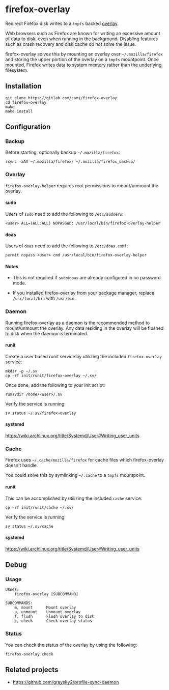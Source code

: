 # firefox-overlay

Redirect Firefox disk writes to a `tmpfs` backed [overlay](https://docs.kernel.org/filesystems/overlayfs.html).

Web browsers such as Firefox are known for writing an excessive amount of data to disk, even when running in the background. Disabling features such as crash recovery and disk cache do not solve the issue.

firefox-overlay solves this by mounting an overlay over `~/.mozilla/firefox` and storing the upper portion of the overlay on a `tmpfs` mountpoint. Once mounted, Firefox writes data to system memory rather than the underlying filesystem.

## Installation

```
git clone https://gitlab.com/camj/firefox-overlay
cd firefox-overlay
make
make install
```

## Configuration

### Backup

Before starting, optionally backup `~/.mozilla/firefox`:

```
rsync -aAX ~/.mozilla/firefox/ ~/.mozilla/firefox_backup/
```

### Overlay

`firefox-overlay-helper` requires root permissions to mount/unmount the overlay.

#### sudo

Users of `sudo` need to add the following to `/etc/sudoers`:

```
<user> ALL=(ALL:ALL) NOPASSWD: /usr/local/bin/firefox-overlay-helper
```

#### doas

Users of `doas` need to add the following to `/etc/doas.conf`:

```
permit nopass <user> cmd /usr/local/bin/firefox-overlay-helper
```

#### Notes

* This is not required if `sudo`/`doas` are already configured in no password mode.

* If you installed firefox-overlay from your package manager, replace `/usr/local/bin` with `/usr/bin`.

### Daemon

Running firefox-overlay as a daemon is the recommended method to mount/unmount the overlay. Any data residing in the overlay will be flushed to disk when the daemon is terminated.

#### runit

Create a user based runit service by utilizing the included `firefox-overlay` service:

```
mkdir -p ~/.sv
cp -rf init/runit/firefox-overlay ~/.sv/
```

Once done, add the following to your init script:

```
runsvdir /home/<user>/.sv
```

Verify the service is running:

```
sv status ~/.sv/firefox-overlay
```

#### systemd

<!-- TODO - add systemd user unit files to repository -->

https://wiki.archlinux.org/title/Systemd/User#Writing_user_units

### Cache

Firefox uses `~/.cache/mozilla/firefox` for cache files which firefox-overlay doesn't handle.

You could solve this by symlinking `~/.cache` to a `tmpfs` mountpoint.

#### runit

This can be accomplished by utilizing the included `cache` service:

```
cp -rf init/runit/cache ~/.sv/
```

Verify the service is running:

```
sv status ~/.sv/cache
```

#### systemd

<!-- TODO - add systemd user unit files to repository -->

https://wiki.archlinux.org/title/Systemd/User#Writing_user_units

## Debug

### Usage

```
USAGE:
    firefox-overlay [SUBCOMMAND]

SUBCOMMANDS:
    m, mount      Mount overlay
    u, unmount    Unmount overlay
    f, flush      Flush overlay to disk
    c, check      Check overlay status
```

### Status

You can check the status of the overlay by using the following:

```
firefox-overlay check
```

## Related projects

* https://github.com/graysky2/profile-sync-daemon
